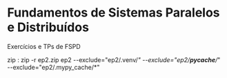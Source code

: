# Fundamentos de Sistemas Paralelos e Distribuídos

Exercícios e TPs de FSPD

zip : zip -r ep2.zip ep2 --exclude="ep2/.venv/*" --exclude="ep2/__pycache__/*" --exclude="ep2/.mypy_cache/*"
